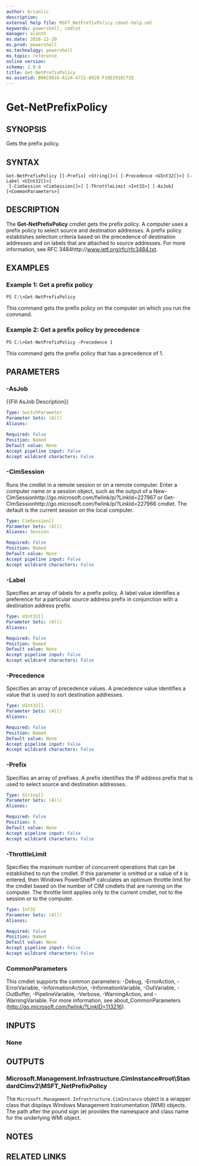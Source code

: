 ```yaml
---
author: brianlic
description: 
external help file: MSFT_NetPrefixPolicy.cdxml-help.xml
keywords: powershell, cmdlet
manager: alanth
ms.date: 2016-12-20
ms.prod: powershell
ms.technology: powershell
ms.topic: reference
online version: 
schema: 2.0.0
title: Get-NetPrefixPolicy
ms.assetid: B96C9816-A124-4722-8928-F18E391EC72E
---
```


# Get-NetPrefixPolicy

## SYNOPSIS
Gets the prefix policy.

## SYNTAX

```
Get-NetPrefixPolicy [[-Prefix] <String[]>] [-Precedence <UInt32[]>] [-Label <UInt32[]>]
 [-CimSession <CimSession[]>] [-ThrottleLimit <Int32>] [-AsJob] [<CommonParameters>]
```

## DESCRIPTION
The **Get-NetPrefixPolicy** cmdlet gets the prefix policy.
A computer uses a prefix policy to select source and destination addresses.
A prefix policy establishes selection criteria based on the precedence of destination addresses and on labels that are attached to source addresses.
For more information, see RFC 3484http://www.ietf.org/rfc/rfc3484.txt.

## EXAMPLES

### Example 1: Get a prefix policy
```
PS C:\>Get-NetPrefixPolicy
```

This command gets the prefix policy on the computer on which you run the command.

### Example 2: Get a prefix policy by precedence
```
PS C:\>Get-NetPrefixPolicy -Precedence 1
```

This command gets the prefix policy that has a precedence of 1.

## PARAMETERS

### -AsJob
{{Fill AsJob Description}}

```yaml
Type: SwitchParameter
Parameter Sets: (All)
Aliases: 

Required: False
Position: Named
Default value: None
Accept pipeline input: False
Accept wildcard characters: False
```

### -CimSession
Runs the cmdlet in a remote session or on a remote computer.
Enter a computer name or a session object, such as the output of a New-CimSessionhttp://go.microsoft.com/fwlink/p/?LinkId=227967 or Get-CimSessionhttp://go.microsoft.com/fwlink/p/?LinkId=227966 cmdlet.
The default is the current session on the local computer.

```yaml
Type: CimSession[]
Parameter Sets: (All)
Aliases: Session

Required: False
Position: Named
Default value: None
Accept pipeline input: False
Accept wildcard characters: False
```

### -Label
Specifies an array of labels for a prefix policy.
A label value identifies a preference for a particular source address prefix in conjunction with a destination address prefix.

```yaml
Type: UInt32[]
Parameter Sets: (All)
Aliases: 

Required: False
Position: Named
Default value: None
Accept pipeline input: False
Accept wildcard characters: False
```

### -Precedence
Specifies an array of precedence values.
A precedence value identifies a value that is used to sort destination addresses.

```yaml
Type: UInt32[]
Parameter Sets: (All)
Aliases: 

Required: False
Position: Named
Default value: None
Accept pipeline input: False
Accept wildcard characters: False
```

### -Prefix
Specifies an array of prefixes.
A prefix identifies the IP address prefix that is used to select source and destination addresses.

```yaml
Type: String[]
Parameter Sets: (All)
Aliases: 

Required: False
Position: 0
Default value: None
Accept pipeline input: False
Accept wildcard characters: False
```

### -ThrottleLimit
Specifies the maximum number of concurrent operations that can be established to run the cmdlet.
If this parameter is omitted or a value of `0` is entered, then Windows PowerShell® calculates an optimum throttle limit for the cmdlet based on the number of CIM cmdlets that are running on the computer.
The throttle limit applies only to the current cmdlet, not to the session or to the computer.

```yaml
Type: Int32
Parameter Sets: (All)
Aliases: 

Required: False
Position: Named
Default value: None
Accept pipeline input: False
Accept wildcard characters: False
```

### CommonParameters
This cmdlet supports the common parameters: -Debug, -ErrorAction, -ErrorVariable, -InformationAction, -InformationVariable, -OutVariable, -OutBuffer, -PipelineVariable, -Verbose, -WarningAction, and -WarningVariable. For more information, see about_CommonParameters (http://go.microsoft.com/fwlink/?LinkID=113216).

## INPUTS

### None

## OUTPUTS

### Microsoft.Management.Infrastructure.CimInstance#root\StandardCimv2\MSFT_NetPrefixPolicy
The `Microsoft.Management.Infrastructure.CimInstance` object is a wrapper class that displays Windows Management Instrumentation (WMI) objects.
The path after the pound sign (`#`) provides the namespace and class name for the underlying WMI object.

## NOTES

## RELATED LINKS

